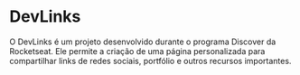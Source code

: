 # DevLinks
O DevLinks é um projeto desenvolvido durante o programa Discover da Rocketseat. Ele permite a criação de uma página personalizada para compartilhar links de redes sociais, portfólio e outros recursos importantes.
